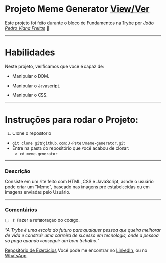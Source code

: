 # Projeto Meme Generator [View/Ver](https://j-pster.github.io/meme-generator/)
Este projeto foi feito durante o bloco de Fundamentos na [Trybe](https://www.betrybe.com/) por _[João Pedro Viana Freitas](https://www.linkedin.com/in/joaopster/)_ :rocket:

---

# Habilidades
Neste projeto, verificamos que você é capaz de:

  * Manipular o DOM.

  * Manipular o Javascript.

  * Manipular o CSS.

---

# Instruções para rodar o Projeto:

1. Clone o repositório
  * `git clone git@github.com:J-Pster/meme-generator.git`
  * Entre na pasta do repositório que você acabou de clonar:
    * `cd meme-generator`

---

### Descrição

Consiste em um site feito com HTML, CSS e JavaScript, aonde o usuário pode criar um "Meme", baseado nas imagens pré estabelecidas ou em imagens enviadas pelo Usuário.

---

### Comentários
- [ ] 1: Fazer a refatoração do código.

_"A Trybe é uma escola do futuro para qualquer pessoa que queira melhorar de vida e construir uma carreira de sucesso em tecnologia, onde a pessoa só paga quando conseguir um bom trabalho."_

[Repositório de Exercícios](https://github.com/J-Pster/meu-super-repo)
Você pode me encontrar no [LinkedIn][1], ou no [WhatsApp][2].

<!-- Resources -->
<!-- links to your social media accounts -->
[1]: https://www.linkedin.com/in/joaopster/
[2]: https://api.whatsapp.com/send?phone=5562992765354&text=Ol%C3%A1%2C%20%C3%A9%20o%20Pster%3F%20Venho%20do%20Github.
